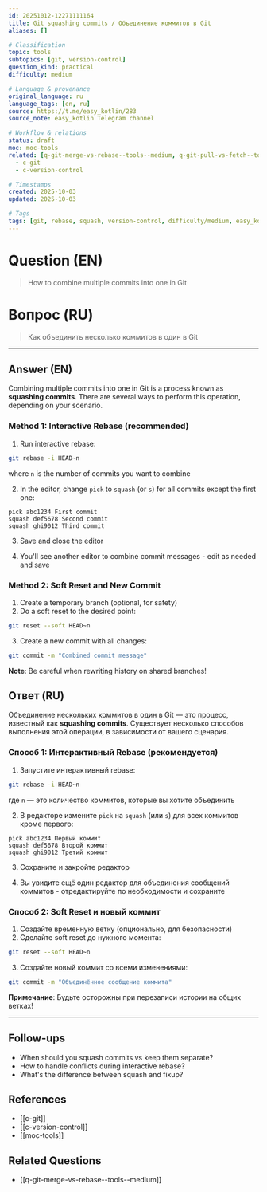 ```yaml
---
id: 20251012-12271111164
title: Git squashing commits / Объединение коммитов в Git
aliases: []

# Classification
topic: tools
subtopics: [git, version-control]
question_kind: practical
difficulty: medium

# Language & provenance
original_language: ru
language_tags: [en, ru]
source: https://t.me/easy_kotlin/283
source_note: easy_kotlin Telegram channel

# Workflow & relations
status: draft
moc: moc-tools
related: [q-git-merge-vs-rebase--tools--medium, q-git-pull-vs-fetch--tools--easy]
  - c-git
  - c-version-control

# Timestamps
created: 2025-10-03
updated: 2025-10-03

# Tags
tags: [git, rebase, squash, version-control, difficulty/medium, easy_kotlin, lang/ru, tools]
---
```

# Question (EN)
> How to combine multiple commits into one in Git
# Вопрос (RU)
> Как объединить несколько коммитов в один в Git

---

## Answer (EN)

Combining multiple commits into one in Git is a process known as **squashing commits**. There are several ways to perform this operation, depending on your scenario.

### Method 1: Interactive Rebase (recommended)

1. Run interactive rebase:
```bash
git rebase -i HEAD~n
```
where `n` is the number of commits you want to combine

2. In the editor, change `pick` to `squash` (or `s`) for all commits except the first one:
```
pick abc1234 First commit
squash def5678 Second commit
squash ghi9012 Third commit
```

3. Save and close the editor

4. You'll see another editor to combine commit messages - edit as needed and save

### Method 2: Soft Reset and New Commit

1. Create a temporary branch (optional, for safety)
2. Do a soft reset to the desired point:
```bash
git reset --soft HEAD~n
```
3. Create a new commit with all changes:
```bash
git commit -m "Combined commit message"
```

**Note**: Be careful when rewriting history on shared branches!

## Ответ (RU)

Объединение нескольких коммитов в один в Git — это процесс, известный как **squashing commits**. Существует несколько способов выполнения этой операции, в зависимости от вашего сценария.

### Способ 1: Интерактивный Rebase (рекомендуется)

1. Запустите интерактивный rebase:
```bash
git rebase -i HEAD~n
```
где `n` — это количество коммитов, которые вы хотите объединить

2. В редакторе измените `pick` на `squash` (или `s`) для всех коммитов кроме первого:
```
pick abc1234 Первый коммит
squash def5678 Второй коммит
squash ghi9012 Третий коммит
```

3. Сохраните и закройте редактор

4. Вы увидите ещё один редактор для объединения сообщений коммитов - отредактируйте по необходимости и сохраните

### Способ 2: Soft Reset и новый коммит

1. Создайте временную ветку (опционально, для безопасности)
2. Сделайте soft reset до нужного момента:
```bash
git reset --soft HEAD~n
```
3. Создайте новый коммит со всеми изменениями:
```bash
git commit -m "Объединённое сообщение коммита"
```

**Примечание**: Будьте осторожны при перезаписи истории на общих ветках!

---

## Follow-ups
- When should you squash commits vs keep them separate?
- How to handle conflicts during interactive rebase?
- What's the difference between squash and fixup?

## References
- [[c-git]]
- [[c-version-control]]
- [[moc-tools]]

## Related Questions
- [[q-git-merge-vs-rebase--tools--medium]]

